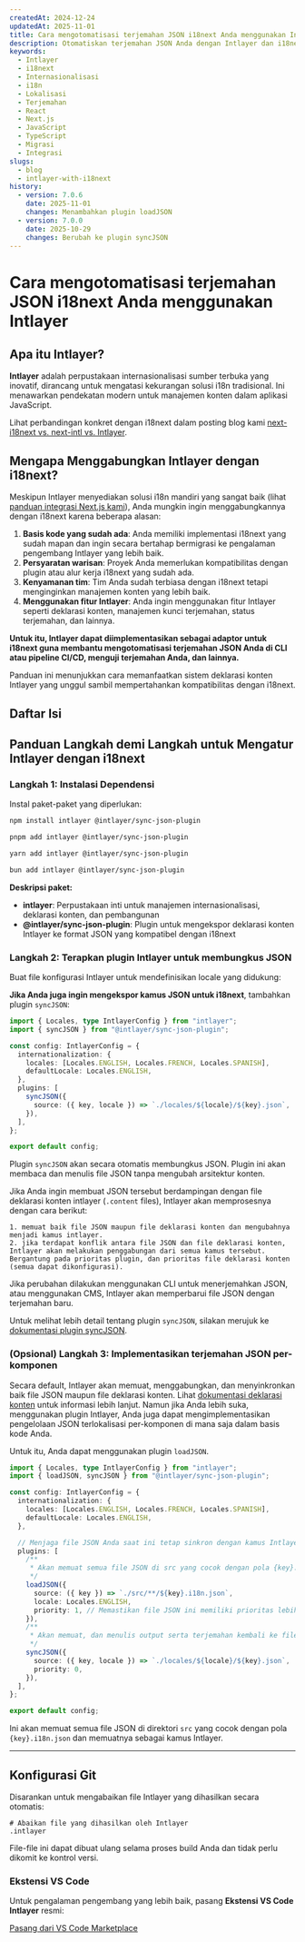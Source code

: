 ```yaml
---
createdAt: 2024-12-24
updatedAt: 2025-11-01
title: Cara mengotomatisasi terjemahan JSON i18next Anda menggunakan Intlayer
description: Otomatiskan terjemahan JSON Anda dengan Intlayer dan i18next untuk meningkatkan internasionalisasi dalam aplikasi JavaScript.
keywords:
  - Intlayer
  - i18next
  - Internasionalisasi
  - i18n
  - Lokalisasi
  - Terjemahan
  - React
  - Next.js
  - JavaScript
  - TypeScript
  - Migrasi
  - Integrasi
slugs:
  - blog
  - intlayer-with-i18next
history:
  - version: 7.0.6
    date: 2025-11-01
    changes: Menambahkan plugin loadJSON
  - version: 7.0.0
    date: 2025-10-29
    changes: Berubah ke plugin syncJSON
---
```


# Cara mengotomatisasi terjemahan JSON i18next Anda menggunakan Intlayer

## Apa itu Intlayer?

**Intlayer** adalah perpustakaan internasionalisasi sumber terbuka yang inovatif, dirancang untuk mengatasi kekurangan solusi i18n tradisional. Ini menawarkan pendekatan modern untuk manajemen konten dalam aplikasi JavaScript.

Lihat perbandingan konkret dengan i18next dalam posting blog kami [next-i18next vs. next-intl vs. Intlayer](https://github.com/aymericzip/intlayer/blob/main/docs/blog/id/next-i18next_vs_next-intl_vs_intlayer.md).

## Mengapa Menggabungkan Intlayer dengan i18next?

Meskipun Intlayer menyediakan solusi i18n mandiri yang sangat baik (lihat [panduan integrasi Next.js kami](https://github.com/aymericzip/intlayer/blob/main/docs/docs/id/intlayer_with_nextjs_16.md)), Anda mungkin ingin menggabungkannya dengan i18next karena beberapa alasan:

1. **Basis kode yang sudah ada**: Anda memiliki implementasi i18next yang sudah mapan dan ingin secara bertahap bermigrasi ke pengalaman pengembang Intlayer yang lebih baik.
2. **Persyaratan warisan**: Proyek Anda memerlukan kompatibilitas dengan plugin atau alur kerja i18next yang sudah ada.
3. **Kenyamanan tim**: Tim Anda sudah terbiasa dengan i18next tetapi menginginkan manajemen konten yang lebih baik.
4. **Menggunakan fitur Intlayer**: Anda ingin menggunakan fitur Intlayer seperti deklarasi konten, manajemen kunci terjemahan, status terjemahan, dan lainnya.

**Untuk itu, Intlayer dapat diimplementasikan sebagai adaptor untuk i18next guna membantu mengotomatisasi terjemahan JSON Anda di CLI atau pipeline CI/CD, menguji terjemahan Anda, dan lainnya.**

Panduan ini menunjukkan cara memanfaatkan sistem deklarasi konten Intlayer yang unggul sambil mempertahankan kompatibilitas dengan i18next.

## Daftar Isi

<TOC/>

## Panduan Langkah demi Langkah untuk Mengatur Intlayer dengan i18next

### Langkah 1: Instalasi Dependensi

Instal paket-paket yang diperlukan:

```bash packageManager="npm"
npm install intlayer @intlayer/sync-json-plugin
```

```bash packageManager="pnpm"
pnpm add intlayer @intlayer/sync-json-plugin
```

```bash packageManager="yarn"
yarn add intlayer @intlayer/sync-json-plugin
```

```bash packageManager="bun"
bun add intlayer @intlayer/sync-json-plugin
```

**Deskripsi paket:**

- **intlayer**: Perpustakaan inti untuk manajemen internasionalisasi, deklarasi konten, dan pembangunan
- **@intlayer/sync-json-plugin**: Plugin untuk mengekspor deklarasi konten Intlayer ke format JSON yang kompatibel dengan i18next

### Langkah 2: Terapkan plugin Intlayer untuk membungkus JSON

Buat file konfigurasi Intlayer untuk mendefinisikan locale yang didukung:

**Jika Anda juga ingin mengekspor kamus JSON untuk i18next**, tambahkan plugin `syncJSON`:

```typescript fileName="intlayer.config.ts"
import { Locales, type IntlayerConfig } from "intlayer";
import { syncJSON } from "@intlayer/sync-json-plugin";

const config: IntlayerConfig = {
  internationalization: {
    locales: [Locales.ENGLISH, Locales.FRENCH, Locales.SPANISH],
    defaultLocale: Locales.ENGLISH,
  },
  plugins: [
    syncJSON({
      source: ({ key, locale }) => `./locales/${locale}/${key}.json`,
    }),
  ],
};

export default config;
```

Plugin `syncJSON` akan secara otomatis membungkus JSON. Plugin ini akan membaca dan menulis file JSON tanpa mengubah arsitektur konten.

Jika Anda ingin membuat JSON tersebut berdampingan dengan file deklarasi konten intlayer (`.content` files), Intlayer akan memprosesnya dengan cara berikut:

    1. memuat baik file JSON maupun file deklarasi konten dan mengubahnya menjadi kamus intlayer.
    2. jika terdapat konflik antara file JSON dan file deklarasi konten, Intlayer akan melakukan penggabungan dari semua kamus tersebut. Bergantung pada prioritas plugin, dan prioritas file deklarasi konten (semua dapat dikonfigurasi).

Jika perubahan dilakukan menggunakan CLI untuk menerjemahkan JSON, atau menggunakan CMS, Intlayer akan memperbarui file JSON dengan terjemahan baru.

Untuk melihat lebih detail tentang plugin `syncJSON`, silakan merujuk ke [dokumentasi plugin syncJSON](https://github.com/aymericzip/intlayer/blob/main/docs/docs/id/plugins/sync-json.md).

### (Opsional) Langkah 3: Implementasikan terjemahan JSON per-komponen

Secara default, Intlayer akan memuat, menggabungkan, dan menyinkronkan baik file JSON maupun file deklarasi konten. Lihat [dokumentasi deklarasi konten](https://github.com/aymericzip/intlayer/blob/main/docs/docs/id/dictionary/content_file.md) untuk informasi lebih lanjut. Namun jika Anda lebih suka, menggunakan plugin Intlayer, Anda juga dapat mengimplementasikan pengelolaan JSON terlokalisasi per-komponen di mana saja dalam basis kode Anda.

Untuk itu, Anda dapat menggunakan plugin `loadJSON`.

```ts fileName="intlayer.config.ts"
import { Locales, type IntlayerConfig } from "intlayer";
import { loadJSON, syncJSON } from "@intlayer/sync-json-plugin";

const config: IntlayerConfig = {
  internationalization: {
    locales: [Locales.ENGLISH, Locales.FRENCH, Locales.SPANISH],
    defaultLocale: Locales.ENGLISH,
  },

  // Menjaga file JSON Anda saat ini tetap sinkron dengan kamus Intlayer
  plugins: [
    /**
     * Akan memuat semua file JSON di src yang cocok dengan pola {key}.i18n.json
     */
    loadJSON({
      source: ({ key }) => `./src/**/${key}.i18n.json`,
      locale: Locales.ENGLISH,
      priority: 1, // Memastikan file JSON ini memiliki prioritas lebih tinggi daripada file di `./locales/en/${key}.json`
    }),
    /**
     * Akan memuat, dan menulis output serta terjemahan kembali ke file JSON di direktori locales
     */
    syncJSON({
      source: ({ key, locale }) => `./locales/${locale}/${key}.json`,
      priority: 0,
    }),
  ],
};

export default config;
```

Ini akan memuat semua file JSON di direktori `src` yang cocok dengan pola `{key}.i18n.json` dan memuatnya sebagai kamus Intlayer.

---

## Konfigurasi Git

Disarankan untuk mengabaikan file Intlayer yang dihasilkan secara otomatis:

```plaintext fileName=".gitignore"
# Abaikan file yang dihasilkan oleh Intlayer
.intlayer
```

File-file ini dapat dibuat ulang selama proses build Anda dan tidak perlu dikomit ke kontrol versi.

### Ekstensi VS Code

Untuk pengalaman pengembang yang lebih baik, pasang **Ekstensi VS Code Intlayer** resmi:

[Pasang dari VS Code Marketplace](https://marketplace.visualstudio.com/items?itemName=intlayer.intlayer-vs-code-extension)
